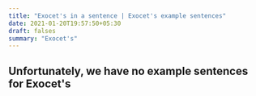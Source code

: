 ```yaml
---
title: "Exocet's in a sentence | Exocet's example sentences"
date: 2021-01-20T19:57:50+05:30
draft: falses
summary: "Exocet's"
---
```

## Unfortunately, we have no example sentences for Exocet's                 
